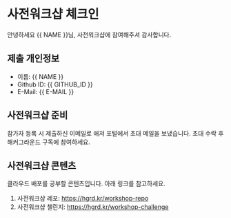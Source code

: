 # 사전워크샵 체크인

안녕하세요 {{ NAME }}님, 사전워크샵에 참여해주셔 감사합니다. 


## 제출 개인정보

* 이름: {{ NAME }}
* Github ID: {{ GITHUB_ID }}
* E-Mail: {{ E-MAIL }}


## 사전워크샵 준비

참가자 등록 시 제출하신 이메일로 애저 포털에서 초대 메일을 보냈습니다. 초대 수락 후 해커그라운드 구독에 참여하세요.


## 사전워크샵 콘텐츠 

클라우드 배포를 공부할 콘텐츠입니다. 아래 링크를 참고하세요.

1. 사전워크샵 레포: https://hgrd.kr/workshop-repo
2. 사전워크샵 챌린지: https://hgrd.kr/workshop-challenge

